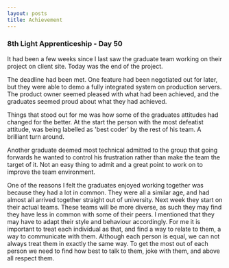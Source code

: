 ```yaml
---
layout: posts
title: Achievement
---
```

### 8th Light Apprenticeship - Day 50

It had been a few weeks since I last saw the graduate team working on their project on client site. Today was the end of the project. 

<!--break--> 

The deadline had been met.  One feature had been negotiated out for later, but they were able to demo a fully integrated system on production servers. The product owner seemed pleased with what had been achieved, and the graduates seemed proud about what they had achieved. 

Things that stood out for me was how some of the graduates attitudes had changed for the better. At the start the person with the most defeatist attitude, was being labelled as 'best coder' by the rest of his team. A brilliant turn around.

Another graduate deemed most technical admitted to the group that going forwards he wanted to control his frustration rather than make the team the target of it. Not an easy thing to admit and a great point to work on to improve the team environment.

One of the reasons I felt the graduates enjoyed working together was because they had a lot in common. They were all a similar age, and had almost all arrived together straight out of university. Next week they start on their actual teams. These teams will be more diverse, as such they may find they have less in common with some of their peers. I mentioned that they may have to adapt their style and behaviour accordingly. For me it is important to treat each individual as that, and find a way to relate to them, a way to communicate with them. Although each person is equal, we can not always treat them in exactly the same way. To get the most out of each person we need to find how best to talk to them, joke with them, and above all respect them.
